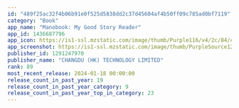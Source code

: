 ```yaml
---
id: "489f25ac32f4b06b91e0f525d5838dd2c37d45604af4b50ff09c785ad0bf7119"
category: "Book"
app_name: "Manobook: My Good Story Reader"
app_id: 1436687796
app_icon: https://is1-ssl.mzstatic.com/image/thumb/Purple116/v4/2c/84/cb/2c84cb9a-5cc8-4099-c437-04c327d5d8f3/AppIcon-0-0-1x_U007emarketing-0-0-0-7-0-0-sRGB-0-0-0-GLES2_U002c0-512MB-85-220-0-0.png/1024x1024bb.png
app_screenshot: https://is1-ssl.mzstatic.com/image/thumb/PurpleSource122/v4/a9/81/35/a98135ef-0d36-dec1-43f7-da4e5cb73926/6ad7fc08-f512-4487-a34f-f57838f398dc__U753b_U677f_1.jpg/1242x2688bb.png
publisher_id: 1291247970
publisher_name: "CHANGDU (HK) TECHNOLOGY LIMITED"
rank: 89
most_recent_release: 2024-01-18 00:00:00
release_count_in_past_year: 19
release_count_in_past_year_category: 9
release_count_in_past_year_top_in_category: 23
---
```

